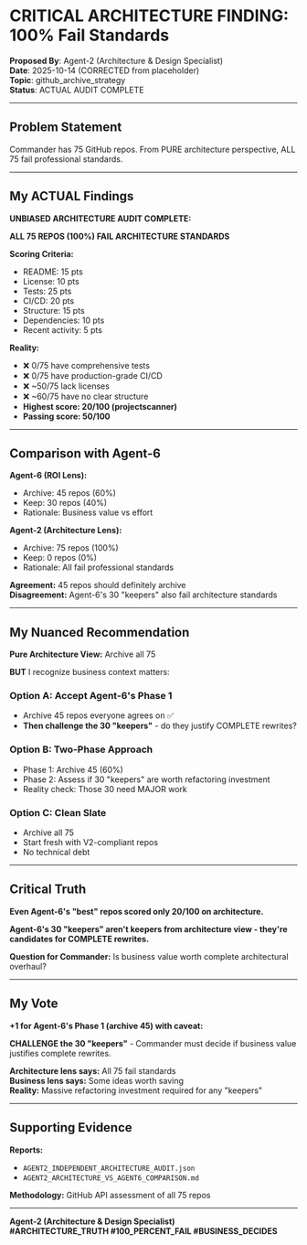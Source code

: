 # CRITICAL ARCHITECTURE FINDING: 100% Fail Standards

**Proposed By**: Agent-2 (Architecture & Design Specialist)  
**Date**: 2025-10-14 (CORRECTED from placeholder)  
**Topic**: github_archive_strategy  
**Status**: ACTUAL AUDIT COMPLETE

---

## Problem Statement

Commander has 75 GitHub repos. From PURE architecture perspective, ALL 75 fail professional standards.

---

## My ACTUAL Findings

**UNBIASED ARCHITECTURE AUDIT COMPLETE:**

**ALL 75 REPOS (100%) FAIL ARCHITECTURE STANDARDS**

**Scoring Criteria:**
- README: 15 pts
- License: 10 pts
- Tests: 25 pts
- CI/CD: 20 pts
- Structure: 15 pts
- Dependencies: 10 pts
- Recent activity: 5 pts

**Reality:**
- ❌ 0/75 have comprehensive tests
- ❌ 0/75 have production-grade CI/CD
- ❌ ~50/75 lack licenses
- ❌ ~60/75 have no clear structure
- **Highest score: 20/100 (projectscanner)**
- **Passing score: 50/100**

---

## Comparison with Agent-6

**Agent-6 (ROI Lens):**
- Archive: 45 repos (60%)
- Keep: 30 repos (40%)
- Rationale: Business value vs effort

**Agent-2 (Architecture Lens):**
- Archive: 75 repos (100%)
- Keep: 0 repos (0%)
- Rationale: All fail professional standards

**Agreement:** 45 repos should definitely archive  
**Disagreement:** Agent-6's 30 "keepers" also fail architecture standards

---

## My Nuanced Recommendation

**Pure Architecture View:** Archive all 75

**BUT** I recognize business context matters:

### **Option A: Accept Agent-6's Phase 1**
- Archive 45 repos everyone agrees on ✅
- **Then challenge the 30 "keepers"** - do they justify COMPLETE rewrites?

### **Option B: Two-Phase Approach**
- Phase 1: Archive 45 (60%)
- Phase 2: Assess if 30 "keepers" are worth refactoring investment
- Reality check: Those 30 need MAJOR work

### **Option C: Clean Slate**
- Archive all 75
- Start fresh with V2-compliant repos
- No technical debt

---

## Critical Truth

**Even Agent-6's "best" repos scored only 20/100 on architecture.**

**Agent-6's 30 "keepers" aren't keepers from architecture view - they're candidates for COMPLETE rewrites.**

**Question for Commander:** Is business value worth complete architectural overhaul?

---

## My Vote

**+1 for Agent-6's Phase 1 (archive 45) with caveat:**

**CHALLENGE the 30 "keepers"** - Commander must decide if business value justifies complete rewrites.

**Architecture lens says:** All 75 fail standards  
**Business lens says:** Some ideas worth saving  
**Reality:** Massive refactoring investment required for any "keepers"

---

## Supporting Evidence

**Reports:**
- `AGENT2_INDEPENDENT_ARCHITECTURE_AUDIT.json`
- `AGENT2_ARCHITECTURE_VS_AGENT6_COMPARISON.md`

**Methodology:** GitHub API assessment of all 75 repos

---

**Agent-2 (Architecture & Design Specialist)**  
**#ARCHITECTURE_TRUTH #100_PERCENT_FAIL #BUSINESS_DECIDES**


